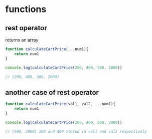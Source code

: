 # functions

## rest operator

returns an array

```js
function calculateCartPrice(...num1){
    return num1
}

console.log(calculateCartPrice(200, 400, 500, 2000))

// [200, 400, 500, 2000]
```

## another case of rest operator


```js
function calculateCartPrice(val1, val2, ...num1){
    return num1
}

console.log(calculateCartPrice(200, 400, 500, 2000))

// [500, 2000] 200 and 400 stored in val1 and val2 respectively

```